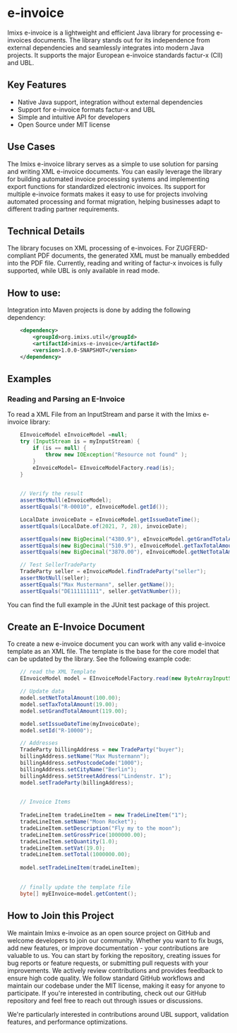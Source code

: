 # e-invoice

Imixs e-invoice is a lightweight and efficient Java library for processing e-invoices documents. The library stands out for its independence from external dependencies and seamlessly integrates into modern Java projects. It supports the major European e-invoice standards factur-x (CII) and UBL.


## Key Features

 - Native Java support, integration without external dependencies
 - Support for e-invoice formats factur-x and UBL
 - Simple and intuitive API for developers
 - Open Source under MIT license

## Use Cases

The Imixs e-invoice library serves as a simple to use solution for parsing and writing XML e-invoice documents. 
You can easily leverage the library for building automated invoice processing systems and implementing export functions for standardized electronic invoices. Its support for multiple e-invoice formats makes it easy to use for projects involving automated processing and format migration, helping businesses adapt to different trading partner requirements.

## Technical Details

The library focuses on XML processing of e-invoices. For ZUGFERD-compliant PDF documents, the generated XML must be manually embedded into the PDF file. Currently, reading and writing of factur-x invoices is fully supported, while UBL is only available in read mode.

## How to use: 

Integration into Maven projects is done by adding the following dependency:

```xml
    <dependency>
        <groupId>org.imixs.util</groupId>
        <artifactId>imixs-e-invoice</artifactId>
        <version>1.0.0-SNAPSHOT</version>
    </dependency>
```

## Examples

### Reading and Parsing an E-Invoice

To read a XML File from an InputStream and parse it with the Imixs e-invoice library:

```java
    EInvoiceModel eInvoiceModel =null;
    try (InputStream is = myInputStream) {
        if (is == null) {
            throw new IOException("Resource not found" );
        }
        eInvoiceModel= EInvoiceModelFactory.read(is);
    }

    
    // Verify the result
    assertNotNull(eInvoiceModel);
    assertEquals("R-00010", eInvoiceModel.getId());

    LocalDate invoiceDate = eInvoiceModel.getIssueDateTime();
    assertEquals(LocalDate.of(2021, 7, 28), invoiceDate);

    assertEquals(new BigDecimal("4380.9"), eInvoiceModel.getGrandTotalAmount());
    assertEquals(new BigDecimal("510.9"), eInvoiceModel.getTaxTotalAmount());
    assertEquals(new BigDecimal("3870.00"), eInvoiceModel.getNetTotalAmount());

    // Test SellerTradeParty
    TradeParty seller = eInvoiceModel.findTradeParty("seller");
    assertNotNull(seller);
    assertEquals("Max Mustermann", seller.getName());
    assertEquals("DE111111111", seller.getVatNumber());

```

You can find the full example in the JUnit test package of this project. 

## Create an E-Invoice Document

To create a new e-invoice document you can work with any valid e-invoice template as an XML file. The template is the base for the core model that can be updated by the library. See the following example code:

```java
    // read the XML Template
    EInvoiceModel model = EInvoiceModelFactory.read(new ByteArrayInputStream(myXMLTemplate));

    // Update data
    model.setNetTotalAmount(100.00);
    model.setTaxTotalAmount(19.00);
    model.setGrandTotalAmount(119.00);

    model.setIssueDateTime(myInvoiceDate);
    model.setId("R-10000");

    // Addresses
    TradeParty billingAddress = new TradeParty("buyer");
    billingAddress.setName("Max Mustermann");
    billingAddress.setPostcodeCode("1000");
    billingAddress.setCityName("Berlin");
    billingAddress.setStreetAddress("Lindenstr. 1");
    model.setTradeParty(billingAddress);

    
    // Invoice Items
    
    TradeLineItem tradeLineItem = new TradeLineItem("1");
    tradeLineItem.setName("Moon Rocket");
    tradeLineItem.setDescription("Fly my to the moon");
    tradeLineItem.setGrossPrice(1000000.00);
    tradeLineItem.setQuantity(1.0);
    tradeLineItem.setVat(19.0);
    tradeLineItem.setTotal(1000000.00);
    
    model.setTradeLineItem(tradeLineItem);
    

    // finally update the template file
    byte[] myEInvoice=model.getContent();

```


## How to Join this Project

We maintain Imixs e-invoice as an open source project on GitHub and welcome developers to join our community. Whether you want to fix bugs, add new features, or improve documentation - your contributions are valuable to us. You can start by forking the repository, creating issues for bug reports or feature requests, or submitting pull requests with your improvements. We actively review contributions and provides feedback to ensure high code quality. We follow standard GitHub workflows and maintain our codebase under the MIT license, making it easy for anyone to participate. If you're interested in contributing, check out our GitHub repository and feel free to reach out through issues or discussions. 

We're particularly interested in contributions around UBL support, validation features, and performance optimizations.